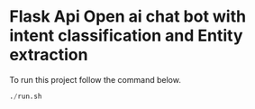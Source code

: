 # Flask Api Open ai chat bot with intent classification and Entity extraction


To run this project follow the command below.


```python
./run.sh
```